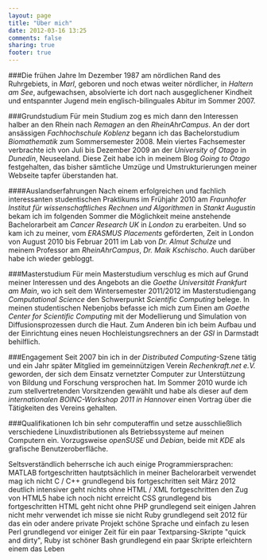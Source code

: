 ```yaml
---
layout: page
title: "Über mich"
date: 2012-03-16 13:25
comments: false
sharing: true
footer: true
---
```

###Die frühen Jahre
Im Dezember 1987 am nördlichen Rand des Ruhrgebiets, in *Marl*, geboren und noch etwas weiter 
nördlicher, in *Haltern am See*, aufgewachsen, absolvierte ich dort nach ausgeglichener Kindheit und
entspannter Jugend mein englisch-bilinguales Abitur im Sommer 2007.

###Grundstudium
Für mein Studium zog es mich dann den Interessen halber an den Rhein nach *Remagen* an den 
*RheinAhrCampus*.
An der dort ansässigen *Fachhochschule Koblenz* begann ich das Bachelorstudium *Biomathematik* zum
Sommersemester 2008.
Mein viertes Fachsemester verbrachte ich von Juli bis Dezember 2009 an der *University of Otago*
in *Dunedin*, Neuseeland.
Diese Zeit habe ich in meinem Blog *Going to Otago* festgehalten, das bisher sämtliche Umzüge und
Umstrukturierungen meiner Webseite tapfer überstanden hat.

####Auslandserfahrungen
Nach einem erfolgreichen und fachlich interessanten studentischen Praktikums im Frühjahr 2010 am
*Fraunhofer Institut für wissenschaftliches Rechnen und Algorithmen* in *Stankt Augustin* bekam
ich im folgenden Sommer die Möglichkeit meine anstehende Bachelorarbeit am *Cancer Research UK* in
*London* zu erarbeiten.
Und so kam ich zu meiner, vom *ERASMUS Placements* geförderten, Zeit in London von August 2010 bis
Februar 2011 im Lab von *Dr. Almut Schulze* und meinem Professor am *RheinAhrCampus*, *Dr. Maik 
Kschischo*.
Auch darüber habe ich wieder gebloggt.

###Masterstudium
Für mein Masterstudium verschlug es mich auf Grund meiner Interessen und des Angebots an die 
*Goethe Universität Frankfurt am Main*, wo ich seit dem Wintersemester 2011/2012 im 
Masterstudiengang *Computational Science* den Schwerpunkt *Scientific Computing* belege.
In meinen studentischen Nebenjobs befasse ich mich zum Einen am *Goethe Center for Scientific 
Computing* mit der Modellierung und Simulation von Diffusionsprozessen durch die Haut.
Zum Anderen bin ich beim Aufbau und der Einrichtung eines neuen Hochleistungsrechners an der *GSI*
in Darmstadt behilflich.

###Engagement
Seit 2007 bin ich in der *Distributed Computing*-Szene tätig und ein Jahr später Mitglied im 
gemeinnützigen Verein *Rechenkraft.net e.V.* geworden, der sich dem Einsatz vernetzter Computer
zur Unterstützung von Bildung und Forschung versprochen hat.
Im Sommer 2010 wurde ich zum stellvertretenden Vorsitzenden gewählt und habe als dieser auf dem
*internationalen BOINC-Workshop 2011 in Hannover* einen Vortrag über die Tätigkeiten des Vereins 
gehalten.

###Qualifikationen
Ich bin sehr computeraffin und setze ausschließlich verschiedene Linuxdistributionen als 
Betriebssysteme auf meinen Computern ein.
Vorzugsweise *openSUSE* und *Debian*, beide mit *KDE* als grafische Benutzeroberfläche.

Seltsverständlich beherrsche ich auch einige Programmiersprachen:
    MATLAB      fortgeschritten                   hautptsächlich in meiner Bachelorarbeit verwendet
                                                  mag ich nicht
    C / C++     grundlegend bis fortgeschritten   seit März 2012 deutlich intensiver
                                                  geht nichts ohne
    HTML / XML  fortgeschritten                   den Zug von HTML5 habe ich noch nicht erreicht
    CSS         grundlegend bis fortgeschritten   HTML geht nicht ohne
    PHP         grundlegend                       seit einigen Jahren nicht mehr verwendet
                                                  ich misse sie nicht
    Ruby        grundlegend                       seit 2012 für das ein oder andere private Projekt
                                                  schöne Sprache und einfach zu lesen
    Perl        grundlegend                       vor einiger Zeit für ein paar Textparsing-Skripte
                                                  "quick and dirty", Ruby ist schöner
    Bash        grundlegend                       ein paar Skripte erleichtern einem das Leben
